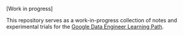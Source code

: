 [Work in progress]

This repository serves as a work-in-progress collection of notes and experimental trials for the [Google Data Engineer Learning Path](https://www.cloudskillsboost.google/paths/16).